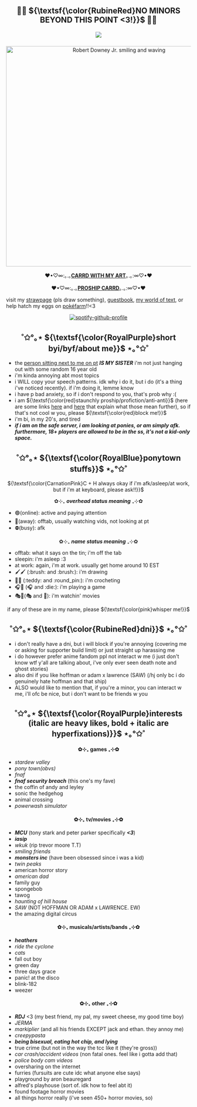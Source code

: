<h2 align="center"> 
 🌈🍖  ${\textsf{\color{RubineRed}NO MINORS BEYOND THIS POINT <3!}}$   🍖🌈 
</h2> 
 
<h5 align="center">
 
![](https://komarev.com/ghpvc/?username=MissSkunkye&color=ff63c1)

</h5>


<p align="center">
<img width="600" src="https://64.media.tumblr.com/272f6b93a030839733ebddcfdef335de/tumblr_mv7chh1gmf1qajc4eo1_500.gif" alt="Robert Downey Jr. smiling and waving">
</p> 

<div align="center">
 
♥•♡∞:｡.｡**[CARRD WITH MY ART](https://missskunkyart.carrd.co)**｡.｡:∞♡•♥
</div>

<div align="center">
 
♥•♡∞:｡.｡**[PROSHIP CARRD](https://proshipresourcestcoaal.carrd.co)**｡.｡:∞♡•♥
</div>


visit my [strawpage](https://missskunky.straw.page/) (pls draw something), [guestbook](http://users3.smartgb.com/g/g.php?a=s&i=g36-36309-7f), [my world of text](https://ourworldoftext.com/skunkys_world), or help hatch my eggs on [pokéfarm](https://pokefarm.com/user/missskunky)!!<3

<div align="center">

[![spotify-github-profile](https://spotify-github-profile.kittinanx.com/api/view?uid=12136013103&cover_image=true&theme=natemoo-re&show_offline=true&background_color=ff0080&interchange=false&bar_color=ffffff&bar_color_cover=false)](https://spotify-github-profile.kittinanx.com/api/view?uid=12136013103&redirect=true)
</div>

<h2 align="center">˚✩°｡⋆ ${\textsf{\color{RoyalPurple}short byi/byf/about me}}$ ⋆｡°✩˚</h2>

- the [person sitting next to me on pt](https://github.com/Michael-Afton1983) ***IS MY SISTER*** i'm not just hanging out with some random 16 year old
- i'm kinda annoying abt most topics
- i WILL copy your speech patterns. idk why i do it, but i do (it's a thing i've noticed recently). if i'm doing it, lemme know
- i have p bad anxiety, so if i don't respond to you, that's prob why :(
- i am ${\textsf{\color{red}staunchly proship/profiction/anti-anti}}$ (here are some links [here](https://rentry.co/shipmeaning) and [here](https://define-proship.carrd.co/) that explain what those mean further), so if that's not cool w you, please ${\textsf{\color{red}block me!}}$
- i'm bi, in my 20's, and tired
- ***if i am on the safe server, i am looking at ponies, or am simply afk. furthermore, 18+ players are allowed to be in the ss, it's not a kid-only space.***
<h2 align="center">˚✩°｡⋆ ${\textsf{\color{RoyalBlue}ponytown stuffs}}$ ⋆｡°✩˚</h2>
<p align="center">${\textsf{\color{CarnationPink}C + H always okay if i'm afk/asleep/at work, but if i'm at keyboard, please ask!!}}$</p>

<div align="center">
 
✿⊹₊ ***overhead status meaning*** ₊⊹✿
</div>

- 🟢(online): active and paying attention
- 🌙(away): offtab, usually watching vids, not looking at pt
- ⛔(busy): afk

<div align="center">
 
✿⊹₊ ***name status meaning*** ₊⊹✿
</div>
 
- offtab: what it says on the tin; i'm off the tab
- sleepin: i'm asleep :3
- at work: again, i'm at work. usually get home around 10 EST
- 🖌️🖌️ (:brush: and :brush:): i'm drawing
- 🧸📍 (:teddy: and :round_pin:): i'm crocheting
- 🎧🎲 (:headphones: and :die:): i'm playing a game
- 🎭👀(:performing_arts: and :eyes:): i'm watchin' movies

<div align="center">
 
if any of these are in my name, please ${\textsf{\color{pink}whisper me!}}$
</div>
<h2 align="center">˚✩°｡⋆ ${\textsf{\color{RubineRed}dni}}$ ⋆｡°✩˚</h2>

- i don't really have a dni, but i will block if you're annoying (covering me or asking for supporter build limit) or just straight up harassing me
- i do however prefer anime fandom ppl not interact w me (i just don't know wtf y'all are talking about, i've only ever seen death note and ghost stories)
- also dni if you like hoffman or adam x lawrence (SAW) (/hj only bc i do genuinely hate hoffman and that ship)
- ALSO would like to mention that, if you're a minor, you can interact w me, i'll ofc be nice, but i don't want to be friends w you
### <h2 align="center">˚✩°｡⋆ ${\textsf{\color{RoyalPurple}interests (italic are heavy likes, bold + italic are hyperfixations)}}$ ⋆｡°✩˚</h2>
#### <h4 align="center"> ✿⊹₊ games ₊⊹✿  </h4>
- *stardew valley*
- *pony town(obvs)*
- *fnaf*
- ***fnaf security breach*** (this one's my fave)
- the coffin of andy and leyley
- sonic the hedgehog
- animal crossing
- *powerwash simulator*
#### <h4 align="center"> ✿⊹₊ tv/movies ₊⊹✿ </h4>
- ***MCU*** (tony stark and peter parker specifically ***<3***)
- ***iasip***
- *wkuk* (rip trevor moore T.T)
- *smiling friends*
- ***monsters inc*** (have been obsessed since i was a kid)
- *twin peaks*
- american horror story
- *american dad*
- family guy
- spongebob
- tawog
- *haunting of hill house*
- *SAW* (NOT HOFFMAN OR ADAM x LAWRENCE. EW)
- the amazing digital circus
#### <h4 align="center"> ✿⊹₊ musicals/artists/bands ₊⊹✿ </h4>
- ***heathers***
- *ride the cyclone*
- *cats*
- fall out boy 
- green day
- three days grace
- panic! at the disco
- blink-182
- weezer
#### <h4 align="center"> ✿⊹₊ other ₊⊹✿ </h4>
- ***RDJ*** <3 (my best friend, my pal, my sweet cheese, my good time boy)
- *JERMA*
- *markiplier* (and all his friends EXCEPT jack and ethan. they annoy me)
- *creepypasta*
- ***being bisexual, eating hot chip, and lying***
- true crime (but not in the way the tcc like it (they're gross))
- *car crash/accident videos* (non fatal ones. feel like i gotta add that)
- *police body cam videos*
- oversharing on the internet
- furries (fursuits are cute idc what anyone else says)
- playground by aron beauregard
- alfred's playhouse (sort of. idk how to feel abt it)
- found footage horror movies
- all things horror really (i've seen 450+ horror movies, so)
